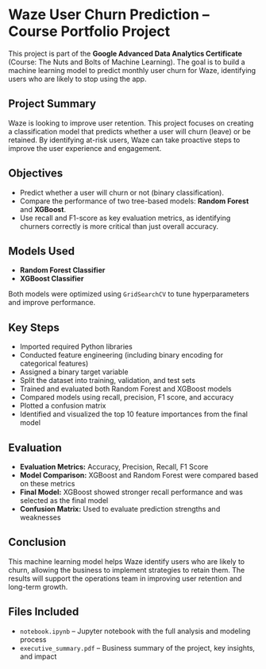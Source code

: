 # Waze User Churn Prediction – Course Portfolio Project

This project is part of the **Google Advanced Data Analytics Certificate** (Course: The Nuts and Bolts of Machine Learning). The goal is to build a machine learning model to predict monthly user churn for Waze, identifying users who are likely to stop using the app.

## Project Summary

Waze is looking to improve user retention. This project focuses on creating a classification model that predicts whether a user will churn (leave) or be retained. By identifying at-risk users, Waze can take proactive steps to improve the user experience and engagement.

## Objectives

- Predict whether a user will churn or not (binary classification).
- Compare the performance of two tree-based models: **Random Forest** and **XGBoost**.
- Use recall and F1-score as key evaluation metrics, as identifying churners correctly is more critical than just overall accuracy.

## Models Used

- **Random Forest Classifier**
- **XGBoost Classifier**

Both models were optimized using `GridSearchCV` to tune hyperparameters and improve performance.

## Key Steps

- Imported required Python libraries
- Conducted feature engineering (including binary encoding for categorical features)
- Assigned a binary target variable
- Split the dataset into training, validation, and test sets
- Trained and evaluated both Random Forest and XGBoost models
- Compared models using recall, precision, F1 score, and accuracy
- Plotted a confusion matrix
- Identified and visualized the top 10 feature importances from the final model

## Evaluation

- **Evaluation Metrics:** Accuracy, Precision, Recall, F1 Score
- **Model Comparison:** XGBoost and Random Forest were compared based on these metrics
- **Final Model:** XGBoost showed stronger recall performance and was selected as the final model
- **Confusion Matrix:** Used to evaluate prediction strengths and weaknesses

## Conclusion

This machine learning model helps Waze identify users who are likely to churn, allowing the business to implement strategies to retain them. The results will support the operations team in improving user retention and long-term growth.

## Files Included

- `notebook.ipynb` – Jupyter notebook with the full analysis and modeling process
- `executive_summary.pdf` – Business summary of the project, key insights, and impact

